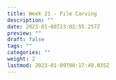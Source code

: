 ```yaml
---
title: Week 21 - File Carving
description: ""
date: 2023-01-08T23:02:55.257Z
preview: ""
draft: false
tags: ""
categories: ""
weight: 2
lastmod: 2023-01-09T00:17:49.035Z
---
```

